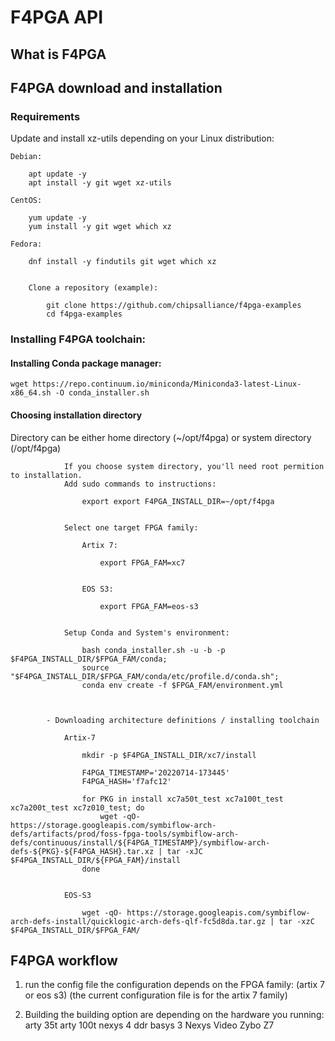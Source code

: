 # F4PGA API

## What is F4PGA

## F4PGA download and installation

### Requirements

Update and install xz-utils depending on your Linux distribution:
			
	Debian:
	
		apt update -y
		apt install -y git wget xz-utils
		
	CentOS:
	
		yum update -y
		yum install -y git wget which xz
		
	Fedora:
	
		dnf install -y findutils git wget which xz

	
		Clone a repository (example):
		
			git clone https://github.com/chipsalliance/f4pga-examples
			cd f4pga-examples 
	
	
### Installing F4PGA toolchain:
		
#### Installing Conda package manager:
			
	wget https://repo.continuum.io/miniconda/Miniconda3-latest-Linux-x86_64.sh -O conda_installer.sh
			
			
#### Choosing installation directory
			
Directory can be either home directory (~/opt/f4pga) or system directory (/opt/f4pga)
				
				If you choose system directory, you'll need root permition to installation.
				Add sudo commands to instructions:
				
					export export F4PGA_INSTALL_DIR=~/opt/f4pga
					
				
				Select one target FPGA family:
				
					Artix 7:
			
						export FPGA_FAM=xc7
						
					
					EOS S3:
			
						export FPGA_FAM=eos-s3
						
				
				Setup Conda and System's environment:
				
					bash conda_installer.sh -u -b -p $F4PGA_INSTALL_DIR/$FPGA_FAM/conda;
					source "$F4PGA_INSTALL_DIR/$FPGA_FAM/conda/etc/profile.d/conda.sh";
					conda env create -f $FPGA_FAM/environment.yml
			
			
			
			- Downloading architecture definitions / installing toolchain
			
				Artix-7
				
					mkdir -p $F4PGA_INSTALL_DIR/xc7/install

					F4PGA_TIMESTAMP='20220714-173445'
					F4PGA_HASH='f7afc12'

					for PKG in install xc7a50t_test xc7a100t_test xc7a200t_test xc7z010_test; do
						wget -qO- https://storage.googleapis.com/symbiflow-arch-defs/artifacts/prod/foss-fpga-tools/symbiflow-arch-defs/continuous/install/${F4PGA_TIMESTAMP}/symbiflow-arch-defs-${PKG}-${F4PGA_HASH}.tar.xz | tar -xJC $F4PGA_INSTALL_DIR/${FPGA_FAM}/install
					done
					
					
				EOS-S3
				
					wget -qO- https://storage.googleapis.com/symbiflow-arch-defs-install/quicklogic-arch-defs-qlf-fc5d8da.tar.gz | tar -xzC $F4PGA_INSTALL_DIR/$FPGA_FAM/

## F4PGA workflow

1. run the config file
the configuration depends on the FPGA family: (artix 7 or eos s3)
(the current configuration file is for the artix 7 family)

2. Building
 the building option are depending on the hardware you running: 
 arty 35t
 arty 100t
 nexys 4 ddr
 basys 3
 Nexys Video
 Zybo Z7


	
	
	
	
	
